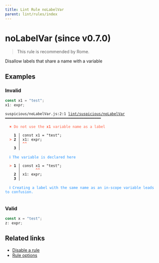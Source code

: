 ```yaml
---
title: Lint Rule noLabelVar
parent: lint/rules/index
---
```


# noLabelVar (since v0.7.0)

> This rule is recommended by Rome.

Disallow labels that share a name with a variable

## Examples

### Invalid

```jsx
const x1 = "test";
x1: expr;
```

<pre class="language-text"><code class="language-text">suspicious/noLabelVar.js:2:1 <a href="https://biomejs.dev/lint/rules/noLabelVar">lint/suspicious/noLabelVar</a> ━━━━━━━━━━━━━━━━━━━━━━━━━━━━━━━━━━━━━━━━━━━━

<strong><span style="color: Tomato;">  </span></strong><strong><span style="color: Tomato;">✖</span></strong> <span style="color: Tomato;">Do not use the </span><span style="color: Tomato;"><strong>x1</strong></span><span style="color: Tomato;"> variable name as a label</span>
  
    <strong>1 │ </strong>const x1 = &quot;test&quot;;
<strong><span style="color: Tomato;">  </span></strong><strong><span style="color: Tomato;">&gt;</span></strong> <strong>2 │ </strong>x1: expr;
   <strong>   │ </strong><strong><span style="color: Tomato;">^</span></strong><strong><span style="color: Tomato;">^</span></strong>
    <strong>3 │ </strong>
  
<strong><span style="color: rgb(38, 148, 255);">  </span></strong><strong><span style="color: rgb(38, 148, 255);">ℹ</span></strong> <span style="color: rgb(38, 148, 255);">The variable is declared here</span>
  
<strong><span style="color: Tomato;">  </span></strong><strong><span style="color: Tomato;">&gt;</span></strong> <strong>1 │ </strong>const x1 = &quot;test&quot;;
   <strong>   │ </strong>      <strong><span style="color: Tomato;">^</span></strong><strong><span style="color: Tomato;">^</span></strong>
    <strong>2 │ </strong>x1: expr;
    <strong>3 │ </strong>
  
<strong><span style="color: rgb(38, 148, 255);">  </span></strong><strong><span style="color: rgb(38, 148, 255);">ℹ</span></strong> <span style="color: rgb(38, 148, 255);">Creating a label with the same name as an in-scope variable leads to confusion.</span>
  
</code></pre>

### Valid

```jsx
const x = "test";
z: expr;
```

## Related links

- [Disable a rule](/linter/#disable-a-lint-rule)
- [Rule options](/linter/#rule-options)
